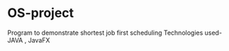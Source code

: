 # OS-project
Program to demonstrate shortest job first scheduling
Technologies used- JAVA , JavaFX 
